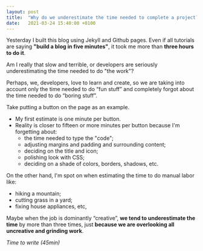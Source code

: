 ```yaml
---
layout: post
title:  "Why do we underestimate the time needed to complete a project?"
date:   2021-03-24 15:40:00 +0100
---
```


Yesterday I built this blog using Jekyll and Github pages. Even if all tutorials are saying **"build a blog in five minutes"**, it took me more than **three hours to do it**. 

Am I really that slow and terrible, or developers are seriously underestimating the time needed to do "the work"?

Perhaps, we, developers, love to learn and create, so we are taking into account only the time needed to do “fun stuff” and completely forgot about the time needed to do “boring stuff”.

Take putting a button on the page as an example.
-  My first estimate is one minute per button.
- Reality is closer to fifteen or more minutes per button because I'm forgetting about:
    - the time needed to type the "code";
    - adjusting margins and padding and surrounding content;
    - deciding on the title and icon;
    - polishing look with CSS;
    - deciding on a shade of colors, borders, shadows, etc.

On the other hand, I'm spot on when estimating the time to do manual labor like:
- hiking a mountain;
- cutting grass in a yard;
- fixing house appliances, etc,

Maybe when the job is dominantly “creative”, **we tend to underestimate the time** by more than three times, just **because we are overlooking all uncreative and grinding work**.

_Time to write (45min)_
